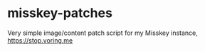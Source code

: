 # misskey-patches
Very simple image/content patch script for my Misskey instance, https://stop.voring.me
